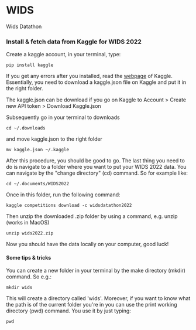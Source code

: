 # WIDS
Wids Datathon

### Install & fetch data from Kaggle for WIDS 2022

Create a kaggle account, in your terminal, type:

```
pip install kaggle
```

If you get any errors after you installed, read the [webpage](https://www.kaggle.com/docs/api) of Kaggle. Essentially, you need to download a kaggle.json file on Kaggle and put it in the right folder.

The kaggle.json can be download if you go on Kaggle to Account > Create new API token > Download Kaggle.json

Subsequently go in your terminal to downloads

```
cd ~/.downloads
```

and move kaggle.json to the right folder 

```
mv kaggle.json ~/.kaggle
```

After this procedure, you should be good to go. The last thing you need to do is navigate to a folder where you want to put your WIDS 2022 data. You can navigate by the "change directory" (cd) command. So for example like:

```
cd ~/.documents/WIDS2022
```

Once in this folder, run the following command:

```
kaggle competitions download -c widsdatathon2022
```

Then unzip the downloaded .zip folder by using a command, e.g. unzip (works in MacOS)

```
unzip wids2022.zip
```

Now you should have the data locally on your computer, good luck!


#### Some tips & tricks

You can create a new folder in your terminal by the make directory (mkdir) command. So e.g.:

```
mkdir wids
```

This will create a directory called 'wids'. Moreover, if you want to know what the path is of the current folder you're in you can use the print working directory (pwd) command. You use it by just typing:

```
pwd
```
